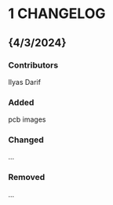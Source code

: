 # 1 CHANGELOG

## {4/3/2024}
### Contributors
Ilyas Darif

### Added
pcb images

### Changed
...

### Removed
...